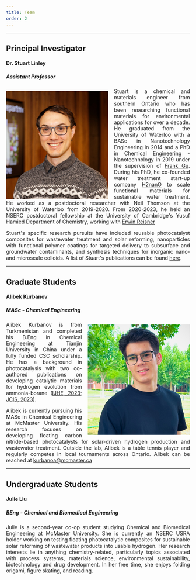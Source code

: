 ```yaml
---
title: Team
order: 2
---
```

---------
## Principal Investigator
#### Dr. Stuart Linley
##### Assistant Professor

<p align="justify"><img style="margin-right: 1rem;margin-top: 0.5rem" align="left" src="/assets/Images/StuartHeadshot2023_cropped.jpg" width="280"> Stuart is a chemical and materials engineer from southern Ontario who has been researching functional materials for environmental applications for over a decade. He graduated from the University of Waterloo with a BASc in Nanotechnology Engineering in 2014 and a PhD in Chemical Engineering - Nanotechnology in 2019 under the supervision of <a href="https://www.frankgulab.com">Frank Gu</a>. During his PhD, he co-founded water treatment start-up company <a href="https://www.h2nano.ca/">H2nanO</a> to scale functional materials for sustainable water treatment. He worked as a postdoctoral researcher with Neil Thomson at the University of Waterloo from 2019-2020. From 2020-2023, he held an NSERC postdoctoral fellowship at the University of Cambridge's Yusuf Hamied Department of Chemistry, working with <a href="http://www-reisner.ch.cam.ac.uk/">Erwin Reisner</a></p>

<p align="justify"> 
Stuart's specific research pursuits have included reusable photocatalyst composites for wastewater treatment and solar reforming, nanoparticles with functional polymer coatings for targeted delivery to subsurface and groundwater contaminants, and synthesis techniques for inorganic nano- and microscale colloids. A list of Stuart's publications can be found <a href="/Publications.html">here</a>. 
</p>

--------------
## Graduate Students
#### Alibek Kurbanov
##### MASc - Chemical Engineering

<p align="justify"><img style="margin-left: 1rem;margin-top: 0.5rem" align="right" src="/assets/Images/Alibek_Kurbanov_Headshot.jpg" width="280"> Alibek Kurbanov is from Turkmenistan and completed his B.Eng in Chemical Engineering at Tianjin University in China under a fully funded CSC scholarship. He has a background in photocatalysis with two co-authored publications on developing catalytic materials for hydrogen evolution from ammonia-borane (<a href="https://doi.org/10.1016/j.ijhydene.2023.03.218">IJHE, 2023</a>; <a href="https://doi.org/10.1016/j.jcis.2023.01.122">JCIS, 2023</a>).</p>
  
<p align="justify">Alibek is currently pursuing his MASc in Chemical Engineering at McMaster University. His research focuses on developing floating carbon nitride-based photocatalysts for solar-driven hydrogen production and wastewater treatment. Outside the lab, Alibek is a table tennis player and regularly competes in local tournaments across Ontario. Alibek can be reached at <a href="mailto:kurbanoa@mcmaster.ca">kurbanoa@mcmaster.ca</a></p>

--------------
## Undergraduate Students
#### Julie Liu
##### BEng - Chemical and Biomedical Engineering

<p align="justify">Julie is a second-year co-op student studying Chemical and Biomedical Engineering at McMaster University. She is currently an NSERC USRA holder working on testing floating photocatalytic composites for sustainable solar reforming of wastewater products into usable hydrogen. Her research interests lie in anything chemistry-related, particularly topics associated with process systems, materials science, environmental sustainability, biotechnology and drug development. In her free time, she enjoys folding origami, figure skating, and reading.</p>

